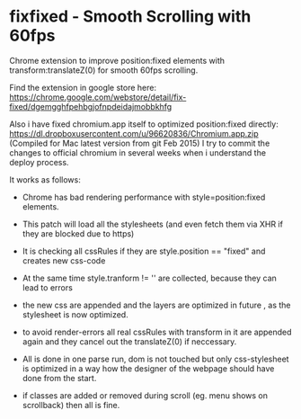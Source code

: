 fixfixed - Smooth Scrolling with 60fps
======================================

Chrome extension to improve position:fixed elements with transform:translateZ(0) for smooth 60fps scrolling.

Find the extension in google store here: 
https://chrome.google.com/webstore/detail/fix-fixed/dgemgghfpehbgjofnpdeidajmobbkhfg

Also i have fixed chromium.app itself to optimized position:fixed directly: 
https://dl.dropboxusercontent.com/u/96620836/Chromium.app.zip
(Compiled for Mac latest version from git Feb 2015)
I try to commit the changes to official chromium in several weeks when i understand the deploy process. 


It works as follows: 

* Chrome has bad rendering performance with style=position:fixed elements. 

* This patch will load all the stylesheets (and even fetch them via XHR if they are blocked due to https)

* It is checking all cssRules if they are style.position == "fixed" and creates new css-code

* At the same time style.tranform != '' are collected, because they can lead to errors

* the new css are appended and the layers are optimized in future , as the stylesheet is now optimized. 

* to avoid render-errors all real cssRules with transform in it are appended again and 
  they cancel out the translateZ(0) if neccessary. 
  
* All is done in one parse run, dom is not touched but only css-stylesheet is optimized in a way
  how the designer of the webpage should have done from the start. 
  
* if classes are added or removed during scroll (eg. menu shows on scrollback) then all is fine. 

 